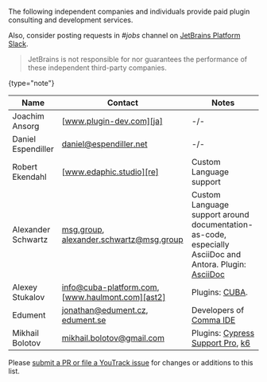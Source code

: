 [//]: # (title: Consulting)

<!-- Copyright 2000-2020 JetBrains s.r.o. and other contributors. Use of this source code is governed by the Apache 2.0 license that can be found in the LICENSE file. -->

The following independent companies and individuals provide paid plugin consulting and development services.

Also, consider posting requests in _#jobs_ channel on [JetBrains Platform Slack](https://plugins.jetbrains.com/slack).

 >  JetBrains is not responsible for nor guarantees the performance of these independent third-party companies.
 >
 {type="note"}

| Name               | Contact                                                 | Notes                                                                                                                                |
| ------------------ | ------------------------------------------------------- | ------------------------------------------------------------------------------------------------------------------------------------ |
| Joachim Ansorg     | [www.plugin-dev.com][ja]                                | -/-                                                                                                                                  |
| Daniel Espendiller | [daniel@espendiller.net][de]                            | -/-                                                                                                                                  |
| Robert Ekendahl    | [www.edaphic.studio][re]                                | Custom Language support                                                                                                              |
| Alexander Schwartz | [msg.group][as], [alexander.schwartz@msg.group][as2]    | Custom Language support around documentation-as-code, especially AsciiDoc and Antora. Plugin: [AsciiDoc][as3]                        |
| Alexey Stukalov    | [info@cuba-platform.com][ast], [www.haulmont.com][ast2] | Plugins: [CUBA][ast3].                                                                                                               |
| Edument            | [jonathan@edument.cz][ed], [edument.se][ed2]            | Developers of [Comma IDE][ed3]                                                                                                       |
| Mikhail Bolotov    | [mikhail.bolotov@gmail.com][mb]                         | Plugins: [Cypress Support Pro][cspro], [k6]                                                                                                       |

[ja]: https://www.plugin-dev.com
[de]: mailto:daniel@espendiller.net
[re]: https://www.edaphic.studio
[as]: https://msg.group
[as2]: mailto:alexander.schwartz@msg.group
[as3]: https://plugins.jetbrains.com/plugin/7391-asciidoc
[ast]: mailto:info@cuba-platform.com
[ast2]: https://www.haulmont.com/services/cuba-platform-services/support
[ast3]: https://plugins.jetbrains.com/plugin/7249-cuba
[ed]: mailto:jonathan@edument.cz
[ed2]: https://www.edument.se/en/page/intellij-platform-development
[ed3]: https://commaide.com
[cspro]: https://plugins.jetbrains.com/plugin/13987-cypress-support-pro
[k6]: https://plugins.jetbrains.com/plugin/16141-k6
[mb]: https://plugins.jetbrains.com/organization/mbolotov

Please [submit a PR or file a YouTrack issue](getting_help.md) for changes or additions to this list.
